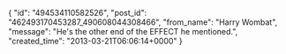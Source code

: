  {
   "id": "494534110582526",
   "post_id": "462493170453287_490608044308466",
   "from_name": "Harry Wombat",
   "message": "He's the other end of the EFFECT he mentioned.",
   "created_time": "2013-03-21T06:06:14+0000"
 }

